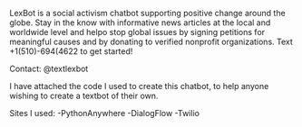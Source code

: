 LexBot is a social activism chatbot supporting positive change around the globe. Stay in the know with informative news articles at the local and worldwide level and helpo stop global
issues by signing petitions for meaningful causes and by donating to verified nonprofit organizations. Text +1(510)-694(4622 to get started!

Contact: @textlexbot

I have attached the code I used to create this chatbot, to help anyone wishing to create a textbot of their own.



Sites I used:
-PythonAnywhere
-DialogFlow
-Twilio
